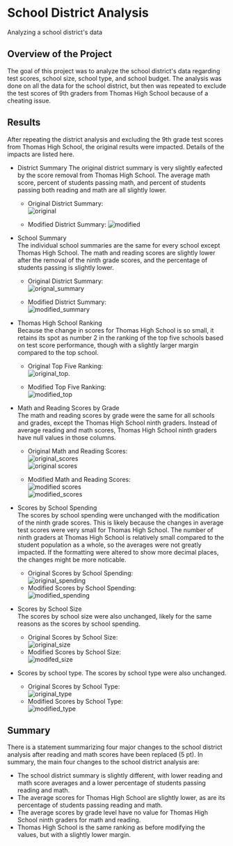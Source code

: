 # School District Analysis
Analyzing a school district's data
## Overview of the Project
The goal of this project was to analyze the school district's data regarding test scores, school size, school type, and school budget. The analysis was done on all the data for the school district, but then was repeated to exclude the test scores of 9th graders from Thomas High School because of a cheating issue.
## Results
After repeating the district analysis and excluding the 9th grade test scores from Thomas High School, the original results were impacted. Details of the impacts are listed here. 
* District Summary
The original district summary is very slightly eafected by the score removal from Thomas High School. The average math score, percent of students passing math, and percent of students passing both reading and math are all slightly lower.  
  * Original District Summary:  
  ![original](Images/district_summary_original.png)  
  
  * Modified District Summary:
  ![modified](Images/district_summary_modified.png)
  
* School Summary  
The individual school summaries are the same for every school except Thomas High School. The math and reading scores are slightly lower after the removal of the ninth grade scores, and the percentage of students passing is slightly lower.   
  * Original District Summary:  
  ![orignal_summary](Images/school_summary_original.png)  

  * Modified District Summary:  
  ![modified_summary](Images/school_summary_modified.png)

* Thomas High School Ranking  
Because the change in scores for Thomas High School is so small, it retains its spot as number 2 in the ranking of the top five schools based on test score performance, though with a slightly larger margin compared to the top school. 
  * Original Top Five Ranking:  
  ![original_top](Images/top_schools_original.png). 

  * Modified Top Five Ranking:  
  ![modified_top](Images/top_schools_modified.png)
  
* Math and Reading Scores by Grade  
The math and reading scores by grade were the same for all schools and grades, except the Thomas High School ninth graders. Instead of average reading and math scores, Thomas High School ninth graders have null values in those columns.  
  * Original Math and Reading Scores:  
  ![original_scores](Images/math_grade_original.png)  
  ![original scores](Images/reading_grade_original.png)  

  * Modified Math and Reading Scores:  
  ![modified scores](Images/math_grade_modifed.png)  
  ![modified_scores](Images/reading_grade_modified.png)  

* Scores by School Spending   
The scores by school spending were unchanged with the modification of the ninth grade scores. This is likely because the changes in average test scores were very small for Thomas High School. The number of ninth graders at Thomas High School is relatively small compared to the student population as a whole, so the averages were not greatly impacted. If the formatting were altered to show more decimal places, the changes might be more noticable.  
  * Original Scores by School Spending:  
  ![original_spending](Images/spending_original.png)  
  * Modified Scores by School Spending:  
  ![modified_spending](Images/spending_modified.png)  

* Scores by School Size  
The scores by school size were also unchanged, likely for the same reasons as the scores by school spending.  
  * Original Scores by School Size:  
  ![original_size](Images/size_summary_original.png)  
  * Modified Scores by School Size:  
  ![modifed_size](Images/size_summary_modified.png)  

* Scores by school type. 
The scores by school type were also unchanged.  
  * Original Scores by School Type:  
  ![original_type](Images/type_summary_original.png)  
  * Modified Scores by School Type:  
  ![modified_type](Images/type_summary_modified.png)  


## Summary
There is a statement summarizing four major changes to the school district analysis after reading and math scores have been replaced (5 pt).
In summary, the main four changes to the school district analysis are: 
* The school district summary is slightly different, with lower reading and math score averages and a lower percentage of students passing reading and math. 
* The average scores for Thomas High School are slightly lower, as are its percentage of students passing reading and math. 
* The average scores by grade level have no value for Thomas High School ninth graders for math and reading. 
* Thomas High School is the same ranking as before modifying the values, but with a slightly lower margin. 

